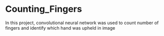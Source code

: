 # Counting_Fingers
In this project, convolutional neural network was used to count number of fingers and identify which hand was upheld in image
